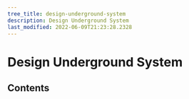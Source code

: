 ```yaml
---
tree_title: design-underground-system
description: Design Underground System
last_modified: 2022-06-09T21:23:28.2328
---
```


# Design Underground System

## Contents
